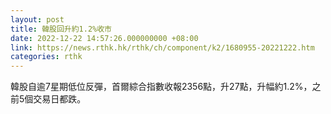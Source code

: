 ```yaml
---
layout: post
title: 韓股回升約1.2%收市
date: 2022-12-22 14:57:26.000000000 +08:00
link: https://news.rthk.hk/rthk/ch/component/k2/1680955-20221222.htm
categories: rthk
---
```


韓股自逾7星期低位反彈，首爾綜合指數收報2356點，升27點，升幅約1.2%，之前5個交易日都跌。
